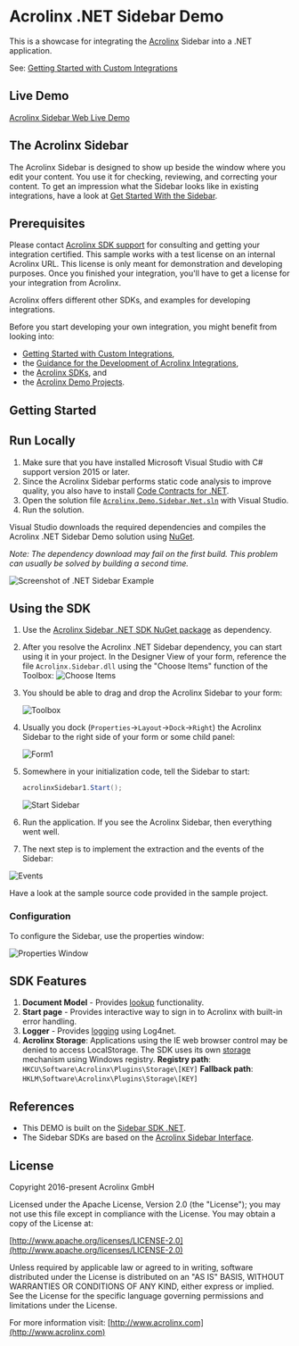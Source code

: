 # Acrolinx .NET Sidebar Demo

This is a showcase for integrating the [Acrolinx](http://www.acrolinx.com/) Sidebar into a .NET application.

See: [Getting Started with Custom Integrations](https://support.acrolinx.com/hc/en-us/articles/205687652-Getting-Started-with-Custom-Integrations)

## Live Demo

[Acrolinx Sidebar Web Live Demo](https://acrolinx.github.io/acrolinx-sidebar-demo/samples/index.html)

## The Acrolinx Sidebar

The Acrolinx Sidebar is designed to show up beside the window where you edit your content.
You use it for checking, reviewing, and correcting your content.
To get an impression what the Sidebar looks like in existing integrations, have a look at
[Get Started With the Sidebar](https://support.acrolinx.com/hc/en-us/articles/205697451-Get-Started-With-the-Sidebar).

## Prerequisites

Please contact [Acrolinx SDK support](https://github.com/acrolinx/acrolinx-coding-guidance/blob/master/topics/sdk-support.md)
for consulting and getting your integration certified.
This sample works with a test license on an internal Acrolinx URL.
This license is only meant for demonstration and developing purposes.
Once you finished your integration, you'll have to get a license for your integration from Acrolinx.
  
Acrolinx offers different other SDKs, and examples for developing integrations.

Before you start developing your own integration, you might benefit from looking into:

* [Getting Started with Custom Integrations](https://support.acrolinx.com/hc/en-us/articles/205687652-Getting-Started-with-Custom-Integrations),
* the [Guidance for the Development of Acrolinx Integrations](https://github.com/acrolinx/acrolinx-coding-guidance),
* the [Acrolinx SDKs](https://github.com/acrolinx?q=sdk), and
* the [Acrolinx Demo Projects](https://github.com/acrolinx?q=demo).

## Getting Started

## Run Locally

1. Make sure that you have installed Microsoft Visual Studio with C# support version 2015 or later.
2. Since the Acrolinx Sidebar performs static code analysis to improve quality, you also have to install [Code Contracts for .NET](https://visualstudiogallery.msdn.microsoft.com/1ec7db13-3363-46c9-851f-1ce455f66970).
3. Open the solution file [`Acrolinx.Demo.Sidebar.Net.sln`](Acrolinx.Demo.Sidebar.Net.sln) with Visual Studio.
4. Run the solution.

Visual Studio downloads the required dependencies and compiles the Acrolinx .NET Sidebar Demo solution using [NuGet](https://www.nuget.org/).

*Note: The dependency download may fail on the first build. This problem can usually be solved by building a second time.*

![Screenshot of .NET Sidebar Example](/doc/sample.png)

## Using the SDK

1. Use the [Acrolinx Sidebar .NET SDK NuGet package](https://www.nuget.org/packages/Acrolinx.Sidebar/) as dependency.
2. After you resolve the Acrolinx .NET Sidebar dependency, you can start using it in your project. In the Designer View of your form, reference the file `Acrolinx.Sidebar.dll` using the "Choose Items" function of the Toolbox:
  ![Choose Items](/doc/chooseitems.png)

3. You should be able to drag and drop the Acrolinx Sidebar to your form:

   ![Toolbox](/doc/toolbox.png)

4. Usually you dock (`Properties`->`Layout`->`Dock`->`Right`) the Acrolinx Sidebar to the right side of your form or some child panel:

   ![Form1](/doc/form1.png)

5. Somewhere in your initialization code, tell the Sidebar to start:

   ```csharp
   acrolinxSidebar1.Start();
   ```

   ![Start Sidebar](/doc/start.png)

6. Run the application. If you see the Acrolinx Sidebar, then everything went well.

7. The next step is to implement the extraction and the events of the Sidebar:

![Events](/doc/events.png)

Have a look at the sample source code provided in the sample project.

### Configuration

To configure the Sidebar, use the properties window:

![Properties Window](/doc/signature.png)

## SDK Features

1. **Document Model** - Provides [lookup](https://github.com/acrolinx/acrolinx-coding-guidance/blob/master/topics/text-lookup.md "Lookup") functionality.
2. **Start page** - Provides interactive way to sign in to Acrolinx with built-in error handling.
3. **Logger** - Provides [logging](https://github.com/acrolinx/sidebar-sdk-dotnet/blob/master/Acrolinx.Sidebar/Util/Logging/Logger.cs) using Log4net.
4. **Acrolinx Storage**: Applications using the IE web browser control may be denied to access LocalStorage.
   The SDK uses its own [storage](https://github.com/acrolinx/sidebar-sdk-dotnet/blob/master/Acrolinx.Sidebar/Storage/RegistryAcrolinxStorage.cs) mechanism using Windows registry.
   **Registry path**: `HKCU\Software\Acrolinx\Plugins\Storage\[KEY]`
   **Fallback path**: `HKLM\Software\Acrolinx\Plugins\Storage\[KEY]`

## References

* This DEMO is built on the [Sidebar SDK .NET](https://github.com/acrolinx/sidebar-sdk-dotnet).
* The Sidebar SDKs are based on the [Acrolinx Sidebar Interface](https://acrolinx.github.io/sidebar-sdk-js/).

## License

Copyright 2016-present Acrolinx GmbH

Licensed under the Apache License, Version 2.0 (the "License");
you may not use this file except in compliance with the License.
You may obtain a copy of the License at:

[http://www.apache.org/licenses/LICENSE-2.0](http://www.apache.org/licenses/LICENSE-2.0)

Unless required by applicable law or agreed to in writing, software
distributed under the License is distributed on an "AS IS" BASIS,
WITHOUT WARRANTIES OR CONDITIONS OF ANY KIND, either express or implied.
See the License for the specific language governing permissions and
limitations under the License.

For more information visit: [http://www.acrolinx.com](http://www.acrolinx.com)
